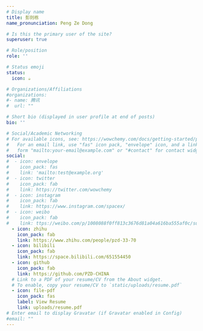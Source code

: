 ```yaml
---
# Display name
title: 彭则栋
name_pronunciation: Peng Ze Dong

# Is this the primary user of the site?
superuser: true

# Role/position
role: ''

# Status emoji
status:
  icon: ☕️

# Organizations/Affiliations
#organizations:
#- name: 腾讯
#  url: ""

# Short bio (displayed in user profile at end of posts)
bio: ''

# Social/Academic Networking
# For available icons, see: https://wowchemy.com/docs/getting-started/page-builder/#icons
#   For an email link, use "fas" icon pack, "envelope" icon, and a link in the
#   form "mailto:your-email@example.com" or "#contact" for contact widget.
social:
#  - icon: envelope
#    icon_pack: fas
#    link: 'mailto:test@example.org'
#  - icon: twitter
#    icon_pack: fab
#    link: https://twitter.com/wowchemy
#  - icon: instagram
#    icon_pack: fab
#    link: https://www.instagram.com/spacex/
#  - icon: weibo
#    icon_pack: fab
#    link: ttps://weibo.com/p/1008088f0ff813c3676d81a04a616ba555af0c/super_index
  - icon: zhihu
    icon_pack: fab
    link: https://www.zhihu.com/people/pzd-33-70
  - icon: bilibili
    icon_pack: fab
    link: https://space.bilibili.com/651554450
  - icon: github
    icon_pack: fab
    link: https://github.com/PZD-CHINA
  # Link to a PDF of your resume/CV from the About widget.
  # To enable, copy your resume/CV to `static/uploads/resume.pdf`
  - icon: file-pdf
    icon_pack: fas
    label: View Resume
    link: uploads/resume.pdf
# Enter email to display Gravatar (if Gravatar enabled in Config)
#email: ""
---
```

